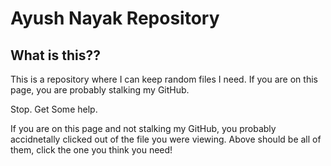 # Ayush Nayak Repository

## What is this??

This is a repository where I can keep random files I need. If you are on this page, you are probably stalking my GitHub.

Stop.
Get Some help.

If you are on this page and not stalking my GitHub, you probably accidnetally clicked out of the file you were viewing. Above should be all of them, click the one you think you need!
